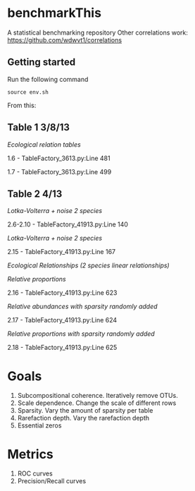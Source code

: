 # benchmarkThis
A statistical benchmarking repository
Other correlations work:
https://github.com/wdwvt1/correlations

Getting started
---------------
Run the following command
```
source env.sh
```

From this:

Table 1 3/8/13
--------------
*Ecological relation tables*

1.6 - TableFactory_3613.py:Line 481

1.7 - TableFactory_3613.py:Line 499

Table 2 4/13
------------
*Lotka-Volterra + noise 2 species*

2.6-2.10 - TableFactory_41913.py:Line 140

*Lotka-Volterra + noise 2 species*

2.15 - TableFactory_41913.py:Line 167


*Ecological Relationships (2 species linear relationships)*

*Relative proportions*

2.16 - TableFactory_41913.py:Line 623 

*Relative abundances with sparsity randomly added*

2.17 - TableFactory_41913.py:Line 624

*Relative proportions with sparsity randomly added*

2.18 - TableFactory_41913.py:Line 625

Goals
=====
1. Subcompositional coherence. Iteratively remove OTUs.  
2. Scale dependence.  Change the scale of different rows
3. Sparsity. Vary the amount of sparsity per table
4. Rarefaction depth. Vary the rarefaction depth
5. Essential zeros

Metrics
=======
1. ROC curves
2. Precision/Recall curves
